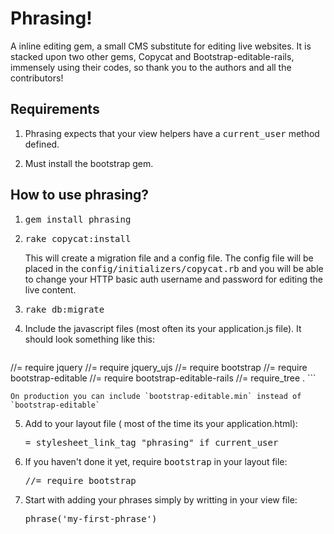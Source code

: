 # Phrasing!

A inline editing gem, a small CMS substitute for editing live websites. 
It is stacked upon two other gems, Copycat and Bootstrap-editable-rails, immensely using their codes, so thank you to the authors and all the contributors! 

## Requirements

1. Phrasing expects that your view helpers have a <tt>current_user</tt> method defined.
	
2. Must install the bootstrap gem.

## How to use phrasing?

1. <tt> gem install phrasing </tt>

2. <tt> rake copycat:install </tt>

	This will create a migration file and a config file. The config file will be placed in the <tt>config/initializers/copycat.rb</tt> and you will be able to change your HTTP basic auth username and password for editing the live content. 

3. <tt> rake db:migrate </tt>

4. Include the javascript files (most often its your application.js file). It should look something like this:

	```javascript
//= require jquery
//= require jquery_ujs
//= require bootstrap
//= require bootstrap-editable
//= require bootstrap-editable-rails
//= require_tree .
	```

	On production you can include `bootstrap-editable.min` instead of `bootstrap-editable`

5. Add to your layout file ( most of the time its your application.html):

	<tt>= stylesheet_link_tag "phrasing" if current_user</tt>
	
6. If you haven't done it yet, require <tt>bootstrap</tt> in your layout file:

	<tt>//= require bootstrap</tt>

7. Start with adding your phrases simply by writting in your view file:

	<tt>phrase('my-first-phrase')</tt>
